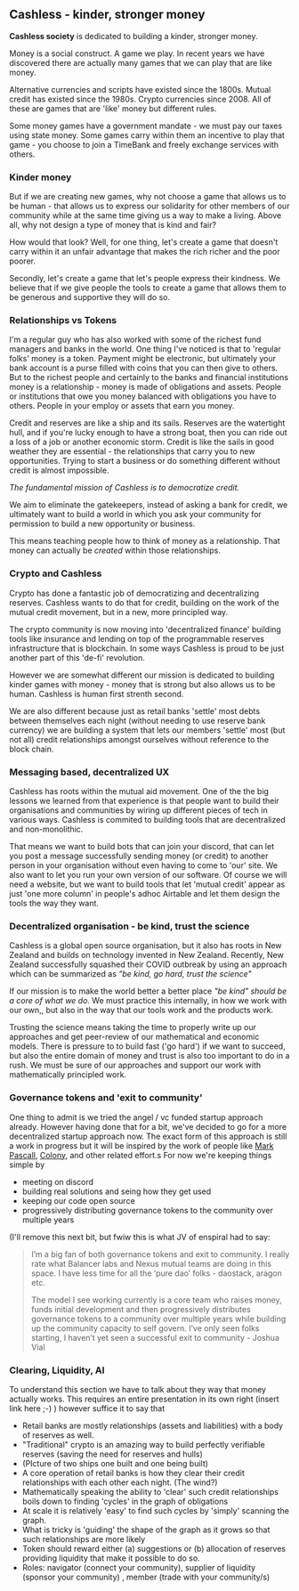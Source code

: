 


## Cashless - kinder, stronger money

**Cashless society** is dedicated to building a kinder, stronger money. 

Money is a social construct. A game we play. In recent years we have discovered there are actually many games that we can play that are like money.

Alternative currencies and scripts have existed since the 1800s. Mutual credit has existed since the 1980s. Crypto currencies since 2008. All of these are games that are 'like' money but different rules.

Some money games have a government mandate - we must pay our taxes using state money. Some games carry within them an incentive to play that game - you choose to join a TimeBank and freely exchange services with others. 

### Kinder money

But if we are creating new games, why not choose a game that allows us to be human - that allows us to express our solidarity for other members of our community while at the same time giving us a way to make a living. Above all, why not design a type of money that is kind and fair? 

How would that look? Well, for one thing, let's create a game that doesn't carry within it an unfair advantage that makes the rich richer and the poor poorer.

Secondly, let's create a game that let's people express their kindness. We believe that if we give people the tools to create a game that allows them to be generous and supportive they will do so.

### Relationships vs Tokens 

I'm a regular guy who has also worked with some of the richest fund managers and banks in the world. One thing I've noticed is that to 'regular folks' money is a token. Payment might be electronic, but ultimately your bank account is a purse filled with coins that you can then give to others. But to the richest people and certainly to the banks and financial institutions money is a relationship - money is made of obligations and assets. People or institutions that owe you money balanced with obligations you have to others. People in your employ or assets that earn you money. 

Credit and reserves are like a ship and its sails. Reserves are the watertight hull, and if you're lucky enough to have a strong boat, then you can ride out a loss of a job or another economic storm. Credit is like the sails in good weather they are essential - the relationships that carry you to new opportunities. Trying to start a business or do something different without credit is almost impossible. 

*The fundamental mission of Cashless is to democratize credit.*

We aim to eliminate the gatekeepers, instead of asking a bank for credit, we ultimately want to build a world in which you ask your community for permission to build a new opportunity or business.

This means teaching people how to think of money as a relationship. That money can actually be *created* within those relationships. 

### Crypto and Cashless 

Crypto has done a fantastic job of democratizing and decentralizing reserves. Cashless wants to do that for credit, building on the work of the mutual credit movement, but in a new, more principled way. 

The crypto community is now moving into 'decentralized finance' building tools like insurance and lending on top of the programmable reserves infrastructure that is blockchain. In some ways Cashless is proud to be just another part of this 'de-fi' revolution. 

However we are somewhat different our mission is dedicated to building kinder games with money -  money that is strong but also allows us to be human. Cashless is human first strenth second. 

We are also different because just as retail banks 'settle' most debts between themselves each night (without needing to use reserve bank currency) we are building a system that lets our members 'settle' most (but not all) credit relationships amongst ourselves without reference to the block chain.

### Messaging based, decentralized UX 

Cashless has roots within the mutual aid movement. One of the the big lessons we learned from that experience is that people want to build their organisations and communities by wiring up different pieces of tech in various ways. Cashless is commited to building tools that are decentralized and non-monolithic. 

That means we want to build bots that can join your discord,  that can let you post a message successfully sending money (or credit) to another person in your organisation without even having to come to 'our' site. We also want to let you run your own version of our software. Of course we will need a website, but we want to build tools that let 'mutual credit' appear as just 'one more column' in people's adhoc Airtable and let them design the tools the way they want.

### Decentralized organisation - be kind, trust the science

Cashless is a global open source organisation, but it also has roots in New Zealand and builds on technology invented in New Zealand.  Recently, New Zealand successfully squashed their COVID outbreak by using an approach which can be summarized as *"be kind, go hard, trust the science"* 

If our mission is to make the world better a better place *"be kind" should be a core of what we do*. We must practice this internally, in how we work with our own,, but also in the way that our tools work and the products work.

Trusting the science means taking the time to properly write up our approaches and get peer-review of our mathematical and economic models. There is pressure to to build fast ('go hard') if we want to succeed, but also the entire domain of money and trust is also too important to do in a rush. We must be sure of our approaches and support our work with mathematically principled work. 

### Governance tokens and 'exit to community' 

One thing to admit is we tried the angel / vc funded startup approach already. However having done that for a bit, we've decided to go for a more decentralized startup approach now. The exact form of this approach is still a work in progress but it will be inspired by the work of people like [Mark Pascall](https://medium.com/@mark_pascall/using-blockchain-dao-token-economics-to-create-a-pure-teal-startup-a-practical-guide-534a373d7b1b), [Colony](https://colony.io/), and other related effort.s For now we're keeping things simple by

- meeting on discord 
- building real solutions and seing how they get used 
- keeping our code open source
- progressively distributing governance tokens to the community over multiple years 

(I'll remove this next bit, but fwiw this is what JV of enspiral had to say:

> I’m a big fan of both governance tokens and exit to community. I really rate what Balancer labs and Nexus mutual teams are doing in this space. I have less time for all the ‘pure dao’ folks - daostack, aragon etc.
>
> The model I see working currently is a core team who raises money, funds initial development and then progressively distributes governance tokens to a community over multiple years while building up the community capacity to self govern.
> I’ve only seen folks starting, I haven’t yet seen a successful exit to community  - Joshua Vial 



### Clearing, Liquidity, AI

To understand this section we have to talk about they way that money actually works. This requires an entire presentation in its own right (insert link here ;-) ) however suffice it to say that 

- Retail banks are mostly relationships (assets and liabilities) with a body of reserves as well. 
- "Traditional" crypto is an amazing way to build perfectly verifiable reserves (saving the need for reserves and hulls)
- (PIcture of two ships one built and one being built)
- A core operation of retail banks is how they clear their credit relationships with each other each night. (The wind?)
- Mathematically speaking the ability to 'clear' such credit relationships boils down to finding 'cycles' in the graph of obligations 
- At scale it is relatively 'easy' to find such cycles by 'simply' scanning the graph.
- What is tricky is 'guiding' the shape of the graph as it grows so that such relationships are more likely
- Token should reward either (a) suggestions or (b) allocation of reserves providing liquidity that make it possible to do so.
- Roles: navigator (connect your community), supplier of liquidity (sponsor your community) , member (trade with your community/s)